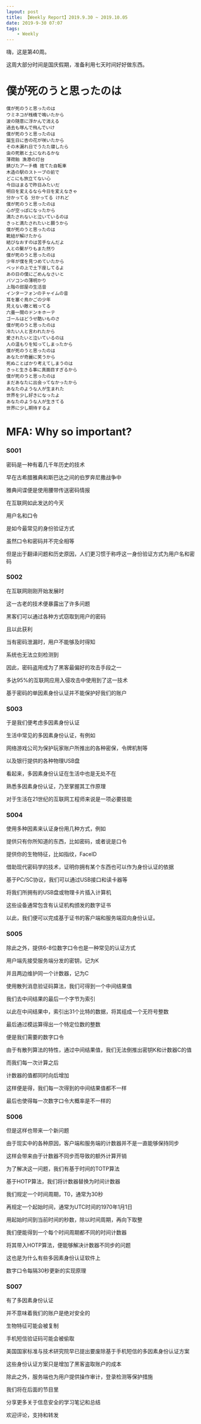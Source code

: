 ```yaml
---
layout: post
title: 【Weekly Report】2019.9.30 ~ 2019.10.05
date: 2019-9-30 07:07
tags:
    - Weekly
---
```


嗨，这是第40周。

这周大部分时间是国庆假期，准备利用七天时间好好做东西。

# 僕が死のうと思ったのは

```
僕が死のうと思ったのは
ウミネコが桟橋で鳴いたから
波の随意に浮かんで消える
過去も啄んで飛んでいけ
僕が死のうと思ったのは
誕生日に杏の花が咲いたから
その木漏れ日でうたた寝したら
虫の死骸と土になれるかな
薄荷飴 漁港の灯台
錆びたアーチ橋 捨てた自転車
木造の駅のストーブの前で
どこにも旅立てない心
今日はまるで昨日みたいだ
明日を変えるなら今日を変えなきゃ
分かってる 分かってる けれど
僕が死のうと思ったのは
心が空っぽになったから
満たされないと泣いているのは
きっと満たされたいと願うから
僕が死のうと思ったのは
靴紐が解けたから
結びなおすのは苦手なんだよ
人との繋がりもまた然り
僕が死のうと思ったのは
少年が僕を見つめていたから
ベッドの上で土下座してるよ
あの日の僕にごめんなさいと
パソコンの薄明かり
上階の部屋の生活音
インターフォンのチャイムの音
耳を塞ぐ鳥かごの少年
見えない敵と戦ってる
六畳一間のドンキホーテ
ゴールはどうせ酷いものさ
僕が死のうと思ったのは
冷たい人と言われたから
愛されたいと泣いているのは
人の温もりを知ってしまったから
僕が死のうと思ったのは
あなたが奇麗に笑うから
死ぬことばかり考えてしまうのは
きっと生きる事に真面目すぎるから
僕が死のうと思ったのは
まだあなたに出会ってなかったから
あなたのような人が生まれた
世界を少し好きになったよ
あなたのような人が生きてる
世界に少し期待するよ
```

# MFA: Why so important?

### S001

密码是一种有着几千年历史的技术

早在古希腊雅典和斯巴达之间的伯罗奔尼撒战争中

雅典间谍便是使用腰带传送密码情报

在互联网如此发达的今天

用户名和口令

是如今最常见的身份验证方式

虽然口令和密码并不完全相等

但是出于翻译问题和历史原因，人们更习惯于称呼这一身份验证方式为用户名和密码

### S002

在互联网刚刚开始发展时

这一古老的技术便暴露出了许多问题

黑客们可以通过各种方式窃取到用户的密码

且以此获利

当有密码泄漏时，用户不能够及时得知

系统也无法立刻检测到

因此，密码盗用成为了黑客最偏好的攻击手段之一

多达95%的互联网应用入侵攻击中使用到了这一技术

基于密码的单因素身份认证并不能保护好我们的账户

### S003

于是我们便考虑多因素身份认证

生活中常见的多因素身份认证，有例如

网络游戏公司为保护玩家账户所推出的各种密保，令牌机制等

以及银行提供的各种物理USB盘

看起来，多因素身份认证在生活中也是无处不在

熟悉多因素身份认证，乃至掌握其工作原理

对于生活在21世纪的互联网工程师来说是一项必要技能

### S004

使用多种因素来认证身份用几种方式，例如

提供只有你所知道的东西，比如密码，或者说是口令

提供你的生物特征，比如指纹，FaceID

借助现代密码学的技术，证明你拥有某个东西也可以作为身份认证的依据

基于PC/SC协议，我们可以通过USB接口和读卡器等

将我们所拥有的USB盘或物理卡片插入计算机

这些设备通常包含有认证机构颁发的数字证书

以此，我们便可以完成基于证书的客户端和服务端双向身份认证。

### S005

除此之外，提供6-8位数字口令也是一种常见的认证方式

用户端先接受服务端分发的密钥，记为K

并且两边维护同一个计数器，记为C

使用散列消息验证码算法，我们可得到一个中间结果值

我们去中间结果的最后一个字节为索引

以此在中间结果中，索引出31个比特的数据，将其组成一个无符号整数

最后通过模运算得出一个特定位数的整数

便是我们需要的数字口令

由于有散列算法的特性，通过中间结果值，我们无法倒推出密钥K和计数器C的值

而我们每一次计算之后

计数器的值都同时向后增加

这样便是得，我们每一次得到的中间结果值都不一样

最后也使得每一次数字口令大概率是不一样的

### S006

但是这样也带来一个新问题

由于现实中的各种原因，客户端和服务端的计数器并不是一直能够保持同步

这样会带来由于计数器不同步而导致的额外计算开销

为了解决这一问题，我们有基于时间的TOTP算法

基于HOTP算法，我们将计数器替换为时间计数器

我们规定一个时间周期，T0，通常为30秒

再规定一个起始时间，通常为UTC时间的1970年1月1日

用起始时间到当前时间的秒数，除以时间周期，再向下取整

我们便能得到一个每个时间周期都不同的时间计数器

将其带入HOTP算法，便能够解决计数器不同步的问题

这也是为什么有些多因素身份认证软件上

数字口令每隔30秒更新的实现原理

### S007

有了多因素身份认证

并不意味着我们的账户是绝对安全的

生物特征可能会被复制

手机短信验证码可能会被偷取

美国国家标准与技术研究院早已提出要废除基于手机短信的多因素身份认证方案

这些身份认证方案只是增加了黑客盗取账户的成本

除此之外，服务端也为用户提供操作审计，登录检测等保护措施

我们将在后面的节目里

分享更多关于信息安全的学习笔记和总结

欢迎评论，支持和转发